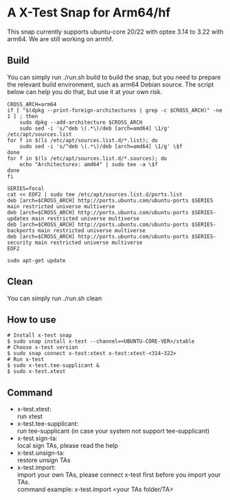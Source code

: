 # A X-Test Snap for Arm64/hf

This snap currently supports ubuntu-core 20/22 with optee 3.14 to 3.22 with arm64. We are still working on armhf.

## Build

You can simply run ./run.sh build to build the snap, but you need to prepare the relevant build environment, such as arm64 Debian source. The script below can help you do that, but use it at your own risk.

```no-highlight
CROSS_ARCH=arm64
if [ "$(dpkg --print-foreign-architectures | grep -c $CROSS_ARCH)" -ne 1 ] ; then
    sudo dpkg --add-architecture $CROSS_ARCH
    sudo sed -i 's/^deb \(.*\)/deb [arch=amd64] \1/g' /etc/apt/sources.list
for f in $(ls /etc/apt/sources.list.d/*.list); do
    sudo sed -i 's/^deb \(.*\)/deb [arch=amd64] \1/g' \$f
done
for f in $(ls /etc/apt/sources.list.d/*.sources); do
    echo "Architectures: amd64" | sudo tee -a \$f
done
fi

SERIES=focal
cat << EOF2 | sudo tee /etc/apt/sources.list.d/ports.list
deb [arch=$CROSS_ARCH] http://ports.ubuntu.com/ubuntu-ports $SERIES main restricted universe multiverse
deb [arch=$CROSS_ARCH] http://ports.ubuntu.com/ubuntu-ports $SERIES-updates main restricted universe multiverse
deb [arch=$CROSS_ARCH] http://ports.ubuntu.com/ubuntu-ports $SERIES-backports main restricted universe multiverse
deb [arch=$CROSS_ARCH] http://ports.ubuntu.com/ubuntu-ports $SERIES-security main restricted universe multiverse
EOF2

sudo apt-get update
```

## Clean

You can simply run ./run.sh clean

## How to use

```no-highlight
# Install x-test snap
$ sudo snap install x-test --channel=<UBUNTU-CORE-VER>/stable
# Choose x-test version
$ sudo snap connect x-test:xtest x-test:xtest-<314~322>
# Run x-test
$ sudo x-test.tee-supplicant &
$ sudo x-test.xtest
```

## Command

- x-test.xtest:  
  run xtest
- x-test.tee-supplicant:  
  run tee-supplicant (in case your system not support tee-supplicant)
- x-test.sign-ta:  
  local sign TAs, please read the help
- x-test.unsign-ta:  
  restore unsign TAs
- x-test.import:  
  import your own TAs, please connect x-test first before you import your TAs.  
  command example: x-test.import <your TAs folder/TA>
